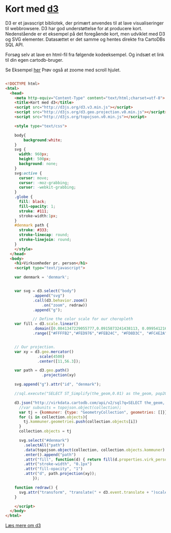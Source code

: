 Kort med [d3](http://d3js.org/)
===

D3 er et javascript bibliotek, der primært anvendes til at lave visualiseringer til webbrowsere. D3 har god understøttelse for at producere kort. Nedenstående er et eksempel på det foregående kort, men udviklet med D3 og SVG elementer. Datasættet er det samme og hentes direkte fra CartoDBs SQL API.

Forsøg selv at lave en html-fil fra følgende kodeeksempel. Og indsæt et link til din egen cartodb-bruger.

Se Eksempel [her](/../../assets/d3.html) Prøv også at zoome med scroll hjulet.

```html

<!DOCTYPE html>
<html>
  <head>
    <meta http-equiv="Content-Type" content="text/html;charset=utf-8">
    <title>Kort med d3</title>
    <script src="http://d3js.org/d3.v3.min.js"></script>
    <script src="http://d3js.org/d3.geo.projection.v0.min.js"></script>
    <script src="http://d3js.org/topojson.v0.min.js"></script>

    <style type="text/css">

    body{
        background:white;
    }
    svg {
      width: 960px;
      height: 500px;
      background: none;
    }
    svg:active {
      cursor: move;
      cursor: -moz-grabbing;
      cursor: -webkit-grabbing;
    }
    .globe {
      fill: black;
      fill-opacity: 1;
      stroke: #111;
      stroke-width:1px;
    }
    #denmark path {
      stroke: #333;
      stroke-linecap: round;
      stroke-linejoin: round;
    }
    </style>
  </head>
  <body>
    <h1>Virksomheder pr. person</h1>
    <script type="text/javascript">

    var denmark = 'denmark';


    var svg = d3.select("body")
            .append("svg")
            .call(d3.behavior.zoom()
                .on("zoom", redraw))
            .append("g");

            // Define the color scale for our choropleth
    var fill = d3.scale.linear()
            .domain([0.0841347229055777,0.0915873241438113, 0.0995412160259702, 0.105005357416195, 0.110218717549325, 0.118296046582899, 0.194428969359331])
            .range(["#FFFFB2","#FED976","#FEB24C", "#FD8D3C", "#FC4E2A", "#E31A1C", "#B10026"]);


    // Our projection.
    var xy = d3.geo.mercator()
              .scale(4500)
              .center([11,56.3]);

    var path = d3.geo.path()
                .projection(xy)

    svg.append("g").attr("id", "denmark");

    //sql.execute("SELECT ST_Simplify(the_geom,0.01) as the_geom, pop2005 as population FROM {{table_name}} WHERE the_geom IS NOT NULL", {table_name: denmark})

    d3.json("http://virkdata.cartodb.com/api/v2/sql?q=SELECT the_geom, virk_person FROM virk_pr_person WHERE the_geom IS NOT NULL&format=topojson&dp=5", function(collection) {
      //var subunits = topojson.object(collection);
      var tj = {kommuner: {type: "GeometryCollection", geometries: []}};
      for (i in collection.objects){
        tj.kommuner.geometries.push(collection.objects[i])
      }
      collection.objects = tj

      svg.select("#denmark")
        .selectAll("path")
        .data(topojson.object(collection, collection.objects.kommuner).geometries)
        .enter().append("path")
        .attr("fill", function(d) { return fill(d.properties.virk_person); })
        .attr("stroke-width", "0.1px")
        .attr("fill-opacity", "1")
        .attr("d", path.projection(xy));
            });

    function redraw() {
      svg.attr("transform", "translate(" + d3.event.translate + ")scale(" + d3.event.scale + ")");
    }

    </script>
  </body>
</html>

```
[Læs mere om d3](http://d3js.org/)